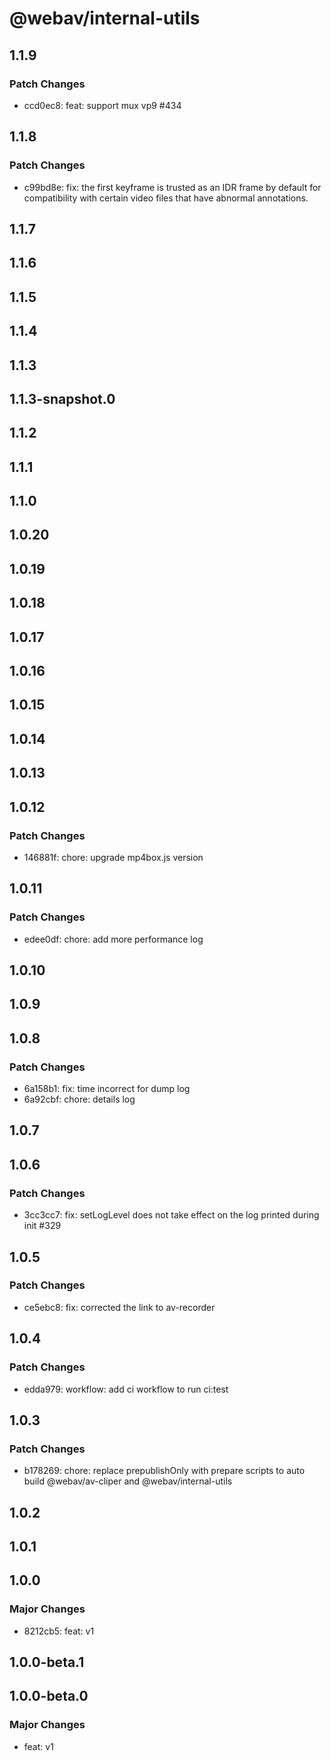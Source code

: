 # @webav/internal-utils

## 1.1.9

### Patch Changes

- ccd0ec8: feat: support mux vp9 #434

## 1.1.8

### Patch Changes

- c99bd8e: fix: the first keyframe is trusted as an IDR frame by default for compatibility with certain video files that have abnormal annotations.

## 1.1.7

## 1.1.6

## 1.1.5

## 1.1.4

## 1.1.3

## 1.1.3-snapshot.0

## 1.1.2

## 1.1.1

## 1.1.0

## 1.0.20

## 1.0.19

## 1.0.18

## 1.0.17

## 1.0.16

## 1.0.15

## 1.0.14

## 1.0.13

## 1.0.12

### Patch Changes

- 146881f: chore: upgrade mp4box.js version

## 1.0.11

### Patch Changes

- edee0df: chore: add more performance log

## 1.0.10

## 1.0.9

## 1.0.8

### Patch Changes

- 6a158b1: fix: time incorrect for dump log
- 6a92cbf: chore: details log

## 1.0.7

## 1.0.6

### Patch Changes

- 3cc3cc7: fix: setLogLevel does not take effect on the log printed during init #329

## 1.0.5

### Patch Changes

- ce5ebc8: fix: corrected the link to av-recorder

## 1.0.4

### Patch Changes

- edda979: workflow: add ci workflow to run ci:test

## 1.0.3

### Patch Changes

- b178269: chore: replace prepublishOnly with prepare scripts to auto build @webav/av-cliper and @webav/internal-utils

## 1.0.2

## 1.0.1

## 1.0.0

### Major Changes

- 8212cb5: feat: v1

## 1.0.0-beta.1

## 1.0.0-beta.0

### Major Changes

- feat: v1

